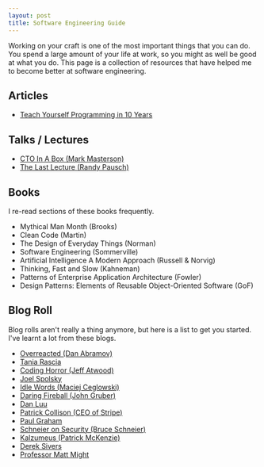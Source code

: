 ```yaml
---
layout: post
title: Software Engineering Guide
---
```


Working on your craft is one of the most important things that you can do. You spend a large amount of your life at work, so you might as well be good at what you do. This page is a collection of resources that have helped me to become better at software engineering.
 
## Articles    

- [Teach Yourself Programming in 10 Years](https://norvig.com/21-days.html)

## Talks / Lectures

- [CTO In A Box (Mark Masterson)](https://www.slideshare.net/mastermark/cto-in-a-box-51863179)
- [The Last Lecture (Randy Pausch)](https://www.youtube.com/watch?v=ji5_MqicxSo)

## Books
I re-read sections of these books frequently. 

- Mythical Man Month (Brooks)
- Clean Code (Martin)
- The Design of Everyday Things (Norman)
- Software Engineering (Sommerville)
- Artificial Intelligence A Modern Approach (Russell & Norvig)
- Thinking, Fast and Slow (Kahneman)
- Patterns of Enterprise Application Architecture (Fowler)
- Design Patterns: Elements of Reusable Object-Oriented Software (GoF)

## Blog Roll
Blog rolls aren't really a thing anymore, but here is a list to get you started. I've learnt a lot from these blogs. 

- [Overreacted (Dan Abramov)](https://overreacted.io)
- [Tania Rascia](https://www.taniarascia.com)
- [Coding Horror (Jeff Atwood)](https://blog.codinghorror.com)
- [Joel Spolsky](https://www.joelonsoftware.com)
- [Idle Words (Maciej Ceglowski)](https://idlewords.com) 
- [Daring Fireball (John Gruber)](https://daringfireball.net)
- [Dan Luu](https://danluu.com/)
- [Patrick Collison (CEO of Stripe)](https://patrickcollison.com)
- [Paul Graham](http://www.paulgraham.com/articles.html)
- [Schneier on Security (Bruce Schneier)](https://www.schneier.com)
- [Kalzumeus (Patrick McKenzie)](https://www.kalzumeus.com/)
- [Derek Sivers](https://sivers.org/)
- [Professor Matt Might](http://matt.might.net/articles/)

